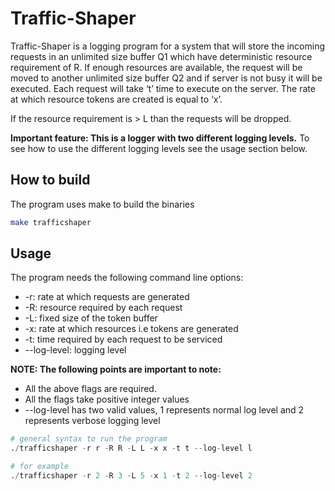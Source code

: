 # Traffic-Shaper

Traffic-Shaper is a logging program for a system that will store the incoming requests in an unlimited size buffer Q1 which have deterministic resource requirement of R. If enough resources are available, the request will be moved to another unlimited size buffer Q2 and if server is not busy it will be executed. Each request will take ‘t’ time to execute on the server. The rate at which resource tokens are created is equal to ‘x’.

If the resource requirement is > L than the requests will be dropped. 

**Important feature: This is a logger with two different logging levels.** To see how to use the different logging levels see the usage section below.

## How to build

The program uses make to build the binaries

```bash
make trafficshaper
```

## Usage

The program needs the following command line options:
* -r: rate at which requests are generated
* -R: resource required by each request
* -L: fixed size of the token buffer
* -x: rate at which resources i.e tokens are generated
* -t: time required by each request to be serviced
* --log-level: logging level 

**NOTE: The following points are important to note:** 
* All the above flags are required.
* All the flags take positive integer values
* --log-level has two valid values, 1 represents normal log level and 2 represents verbose logging level

```python
# general syntax to run the program
./trafficshaper -r r -R R -L L -x x -t t --log-level l

# for example
./trafficshaper -r 2 -R 3 -L 5 -x 1 -t 2 --log-level 2
```